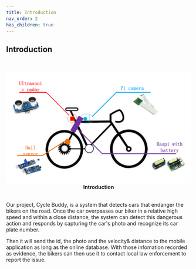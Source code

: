 ```yaml
---
title: Introduction
nav_order: 2
has_children: true
---
```


## Introduction
<br>
<p align="center">
    <img src="../images/Cycle_Buddy_introduction.png" width="600">
    <b>Introduction</b>    
    <br><br>     
</p>
  
Our project, Cycle Buddy, is a system that detects cars that endanger the bikers on the road. Once the car overpasses our biker in a relative high speed and within a close distance, the system can detect this dangerous action and responds by capturing the car's photo and recognize its car plate number. <br>

Then it will send the id, the photo and the velocity& distance to the mobile application as long as the online database. With those infomation recorded as evidence, the bikers can then use it to contact local law enforcement to report the issue. <br />
